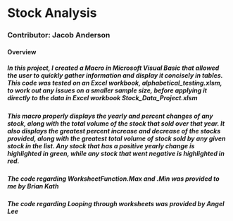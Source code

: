 # Stock Analysis

### Contributor: Jacob Anderson

#### Overview
##### In this project, I created a Macro in Microsoft Visual Basic that allowed the user to quickly gather information and display it concisely in tables. This code was tested on an Excel workbook, alphabetical_testing.xlsm, to work out any issues on a smaller sample size, before applying it directly to the data in Excel workbook Stock_Data_Project.xlsm

##### This macro properly displays the yearly and percent changes of any stock, along with the total volume of the stock that sold over that year. It also displays the greatest percent increase and decrease of the stocks provided, along with the greatest total volume of stock sold by any given stock in the list. Any stock that has a positive yearly change is highlighted in green, while any stock that went negative is highlighted in red.

##### The code regarding WorksheetFunction.Max and .Min was provided to me by Brian Kath
##### The code regarding Looping through worksheets was provided by Angel Lee
